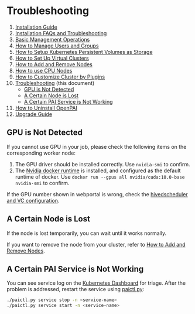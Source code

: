 # Troubleshooting

1. [Installation Guide](./installation-guide.md)
2. [Installation FAQs and Troubleshooting](./installation-faqs-and-troubleshooting.md)
3. [Basic Management Operations](./basic-management-operations.md)
4. [How to Manage Users and Groups](./how-to-manage-users-and-groups.md)
5. [How to Setup Kubernetes Persistent Volumes as Storage](./how-to-set-up-pv-storage.md)
6. [How to Set Up Virtual Clusters](./how-to-set-up-virtual-clusters.md)
7. [How to Add and Remove Nodes](./how-to-add-and-remove-nodes.md)
8. [How to use CPU Nodes](./how-to-use-cpu-nodes.md)
9. [How to Customize Cluster by Plugins](./how-to-customize-cluster-by-plugins.md)
10. [Troubleshooting](./troubleshooting.md) (this document)
    - [GPU is Not Detected](#gpu-is-not-detected)
    - [A Certain Node is Lost](#a-certain-node-is-lost)
    - [A Certain PAI Service is Not Working](#a-certain-pai-service-is-not-working)
11. [How to Uninstall OpenPAI](./how-to-uninstall-openpai.md)
12. [Upgrade Guide](./upgrade-guide.md)

## GPU is Not Detected

If you cannot use GPU in your job, please check the following items on the corresponding worker node:

 1. The GPU driver should be installed correctly. Use `nvidia-smi` to confirm.
 2. The [Nvidia docker runtime](https://github.com/NVIDIA/nvidia-docker) is installed, and configured as the default runtime of docker. Use `docker run --gpus all nvidia/cuda:10.0-base nvidia-smi` to confirm.

If the GPU number shown in webportal is wrong, check the [hivedscheduler and VC configuration](./how-to-set-up-virtual-clusters.md).

## A Certain Node is Lost

If the node is lost temporarily, you can wait until it works normally.

If you want to remove the node from your cluster, refer to [How to Add and Remove Nodes](how-to-add-and-remove-nodes.md).

## A Certain PAI Service is Not Working

You can see service log on the [Kubernetes Dashboard](./basic-management-operations.md#access-kubernetes-dashboard) for triage. After the problem is addressed, restart the service using [paictl.py](./basic-management-operations.md#pai-service-management-and-paictl):

```bash
./paictl.py service stop -n <service-name>
./paictl.py service start -n <service-name>

```
